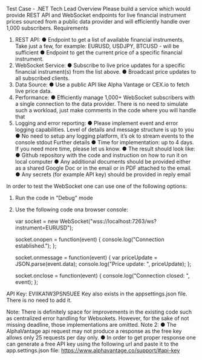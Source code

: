 Test Case - .NET Tech Lead
Overview
Please build a service which would provide REST API and WebSocket endpoints for live financial instrument prices sourced from a public data provider and will efficiently handle over 1,000 subscribers.
Requirements
1. REST API:
● Endpoint to get a list of available financial instruments. Take just a few, for example:
EURUSD, USDJPY, BTCUSD - will be sufficient
● Endpoint to get the current price of a specific financial instrument.
2. WebSocket Service:
● Subscribe to live price updates for a specific financial instrument(s) from the list above.
● Broadcast price updates to all subscribed clients.
3. Data Source:
● Use a public API like Alpha Vantage or CEX.io to fetch live price data.
4. Performance:
● Efficiently manage 1,000+ WebSocket subscribers with a single connection to the data
provider. There is no need to simulate such a workload, just make comments in the code where you will handle that
5. Logging and error reporting:
● Please implement event and error logging capabilities. Level of details and message
structure is up to you
● No need to setup any logging platform, it’s ok to stream events to the console stdout
Further details
● Time for implementation: up to 4 days. If you need more time, please let us know.
● The result should look like:
● Github repository with the code and instruction on how to run it on local computer
● Any additional documents should be provided either as a shared Google Doc or
in the email or in PDF attached to the email.
● Any secrets (for example API key) should be provided in reply email

In order to test the WebSocket one can use one of the following options:
1. Run the code in "Debug" mode
2. Use the following code ona browser console:

    var socket = new WebSocket("wss://localhost:7263/ws?instrument=EURUSD");
    
    socket.onopen = function(event) {
        console.log("Connection established.");
    };
    
    socket.onmessage = function(event) {
        var priceUpdate = JSON.parse(event.data);
        console.log("Price update: ", priceUpdate);
    };
    
    socket.onclose = function(event) {
        console.log("Connection closed: ", event);
    };

API Key: EVIIKA1W3PSN5UEE Key also exists in the appsettings.json file. There is no need to add it.

Note: There is definitely space for improvements in the existing code such as centralized error handling for Websokets. However, for the sake of not missing deadline, those implementations are omitted.
Note 2:
● The AlphaVantage api request may not produce a response as the free key allows only 25 requests per day only. 
● In order to get proper response one can generate a free API key using the following url and paste it to the app.settings.json file: 
    https://www.alphavantage.co/support/#api-key
